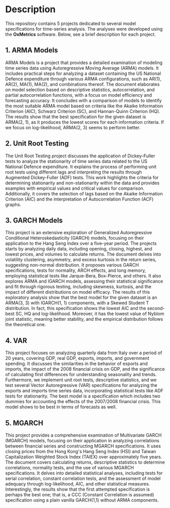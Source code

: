 # Description
This repository contains 5 projects dedicated to several model specifications for time-series analysis. The analyses were developed using the **OxMetrics** software. Below, see a brief description for each project.

## 1. ARMA Models
ARMA Models is a project that provides a detailed examination of modeling time series data using Autoregressive Moving Average (ARMA) models. It includes practical steps for analyzing a dataset containing the US National Defence expenditure through various ARMA configurations, such as AR(1), AR(2), MA(1), MA(2), and combinations thereof. The document elaborates on model selection based on descriptive statistics, autocorrelation, and partial autocorrelation functions, with a focus on model efficiency and forecasting accuracy. It concludes with a comparison of models to identify the most suitable ARMA model based on criteria like the Akaike Information Criterion (AIC), Schwarz Criterion (SC), and Hannan-Quinn Criterion (HQ). The results show that the best specification for the given dataset is ARMA(2, 1), as it produces the lowest scores for each information criteria. If we focus on log-likelihood, ARMA(2, 3) seems to perform better.

## 2. Unit Root Testing
The Unit Root Testing project discusses the application of Dickey-Fuller tests to analyze the stationarity of time series data related to the US National Defence expenditure. It explains the process of performing unit root tests using different lags and interpreting the results through Augmented Dickey-Fuller (ADF) tests. This work highlights the criteria for determining stationarity and non-stationarity within the data and provides examples with empirical values and critical values for comparison. Additionally, it covers the selection of lags based on the Akaike Information Criterion (AIC) and the interpretation of Autocorrelation Function (ACF) graphs. 

## 3. GARCH Models
This project is an extensive exploration of Generalized Autoregressive Conditional Heteroskedasticity (GARCH) models, focusing on their application to the Hang Seng Index over a five-year period. The projects starts by analyzing daily data, including opening, closing, highest, and lowest prices, and volumes to calculate returns. The document delves into volatility clustering, asymmetry, and excess kurtosis in the return series, suggesting non-normal distribution. It proposes various GARCH specifications, tests for normality, ARCH effects, and long memory, employing statistical tests like Jarque-Bera, Box-Pierce, and others. It also explores ARMA and IGARCH models, assessing their statistical significance and fit through rigorous testing, including skewness, kurtosis, and the impact of different distributions on model efficacy. The results of this exploratory analysis show that the best model for the given dataset is an ARMA(3, 3) with IGARCH(1, 1) components, with a Skewed Student T distribution. In fact, this specification shows the lowest AIC and the second-best SC, HQ and log-likelihood. Moreover, it has the lowest value of Nyblom joint statistic, meaning better stability, and the empirical distribution follows the theoretical one.

## 4. VAR
This project focuses on analyzing quarterly data from Italy over a period of 20 years, covering GDP, real GDP, exports, imports, and government spending. It discusses the similarities in the behavior of exports and imports, the impact of the 2008 financial crisis on GDP, and the significance of calculating first differences for understanding seasonality and trends. Furthermore, we implement unit root tests, descriptive statistics, and we test several Vector Autoregressive (VAR) specifications for analyzing the exports and imports time series data, incorporating statistical tests like ADF tests for stationarity. The best model is a specification which includes two dummies for accounting the effects of the 2007/2008 financial crisis. This model shows to be best in terms of forecasts as well.

## 5. MGARCH
This project provides a comprehensive examination of Multivariate GARCH (MGARCH) models, focusing on their application in analyzing correlations between financial series and constructing MGARCH specifications. It uses closing prices from the Hong Kong's Hang Seng Index (HSI) and Taiwan Capitalization Weighted Stock Index (TAIEX) over approximately five years. The document covers calculating returns, descriptive statistics to determine correlations, normality tests, and the use of various MGARCH specifications. It delves into detailed statistical analyses, including tests for serial correlation, constant correlation tests, and the assessment of model adequacy through log-likelihood, AIC, and other statistical measures. Interestingly, the results show that the first attempted specification is perhaps the best one; that is, a CCC (Constant Correlation is assumed) specification using a plain vanilla GARCH(1,1) without ARMA components.